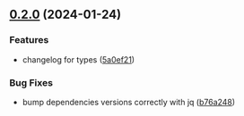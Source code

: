 

## [0.2.0](https://github.com/anoma/namada-interface/compare/0.1.1...0.2.0) (2024-01-24)


### Features

* changelog for types ([5a0ef21](https://github.com/anoma/namada-interface/commit/5a0ef2150dd0b6ff2e49e3d1a1fbf6972de636e7))


### Bug Fixes

* bump dependencies versions correctly with jq ([b76a248](https://github.com/anoma/namada-interface/commit/b76a248595eb7fc74f5cf4194a26c50f268e0265))
